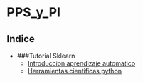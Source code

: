 # PPS_y_PI

## Indice
* ###Tutorial Sklearn
  - [Introduccion aprendizaje automatico](tutorial-sklearn/notebooks-spanish/01-introduccion_aprendizaje_automatico.html)
  - [Herramientas cientificas python](tutorial-sklearn/notebooks-spanish/02-herramientas_cientificas_python.html)
